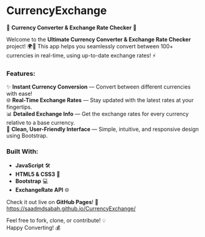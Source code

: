 # CurrencyExchange
🚀 **Currency Converter & Exchange Rate Checker** 💸

Welcome to the **Ultimate Currency Converter & Exchange Rate Checker** project! 🌍💱 This app helps you seamlessly convert between 100+ currencies in real-time, using up-to-date exchange rates! ⚡

### Features:
✨ **Instant Currency Conversion** — Convert between different currencies with ease!  
🌐 **Real-Time Exchange Rates** — Stay updated with the latest rates at your fingertips.  
📊 **Detailed Exchange Info** — Get the exchange rates for every currency relative to a base currency.  
🔄 **Clean, User-Friendly Interface** — Simple, intuitive, and responsive design using Bootstrap.  

### Built With:
- **JavaScript** 🛠️
- **HTML5 & CSS3** 🎨
- **Bootstrap** 💻
- **ExchangeRate API** 🌐

Check it out live on **GitHub Pages**! 🎉 https://saadmdsabah.github.io/CurrencyExchange/  

Feel free to fork, clone, or contribute! 💡  
Happy Converting! 💰
